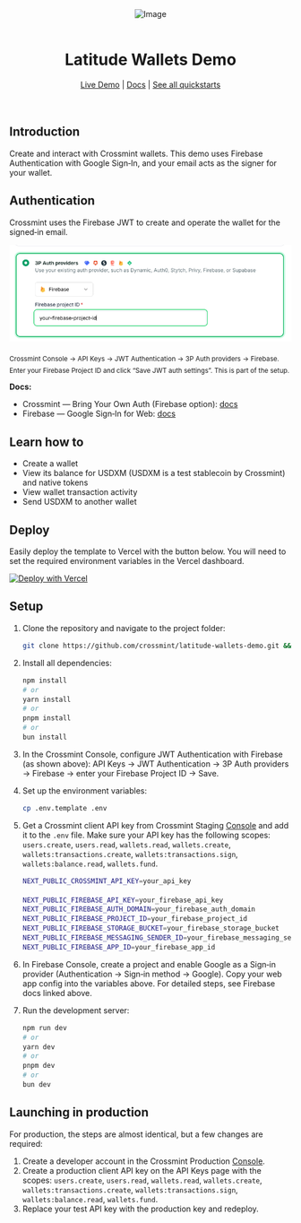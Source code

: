 

<div align="center">
<img width="200" alt="Image" src="https://github.com/user-attachments/assets/8b617791-cd37-4a5a-8695-a7c9018b7c70" />
<br>
<br>
<h1>Latitude Wallets Demo</h1>

<div align="center">
<a href="https://latitude-wallets-demo.vercel.app/">Live Demo</a> | <a href="https://docs.crossmint.com/introduction/platform/wallets">Docs</a> | <a href="https://www.crossmint.com/quickstarts">See all quickstarts</a>
</div>

<br>
<br>
</div>

## Introduction

Create and interact with Crossmint wallets. This demo uses Firebase Authentication with Google Sign‑In, and your email acts as the signer for your wallet.

## Authentication

Crossmint uses the Firebase JWT to create and operate the wallet for the signed‑in email.

![Crossmint Console - JWT auth with Firebase](./assets/crossmint-firebase.png)

<sub>Crossmint Console → API Keys → JWT Authentication → 3P Auth providers → Firebase. Enter your Firebase Project ID and click “Save JWT auth settings”. This is part of the setup.</sub>

**Docs:**

- Crossmint — Bring Your Own Auth (Firebase option): [docs](https://docs.crossmint.com/wallets/guides/bring-your-own-auth#bring-your-own-auth)
- Firebase — Google Sign‑In for Web: [docs](https://firebase.google.com/docs/auth/web/google-signin)

## Learn how to

- Create a wallet
- View its balance for USDXM (USDXM is a test stablecoin by Crossmint) and native tokens
- View wallet transaction activity
- Send USDXM to another wallet

## Deploy

Easily deploy the template to Vercel with the button below. You will need to set the required environment variables in the Vercel dashboard.

[![Deploy with Vercel](https://vercel.com/button)](https://vercel.com/new/clone?repository-url=https%3A%2F%2Fgithub.com%2FCrossmint%2Flatitude-wallets-demo&env=NEXT_PUBLIC_CROSSMINT_API_KEY)

## Setup

 1. Clone the repository and navigate to the project folder:

    ```bash
    git clone https://github.com/crossmint/latitude-wallets-demo.git && cd latitude-wallets-demo
    ```

 2. Install all dependencies:

    ```bash
    npm install
    # or
    yarn install
    # or
    pnpm install
    # or
    bun install
    ```

 3. In the Crossmint Console, configure JWT Authentication with Firebase (as shown above): API Keys → JWT Authentication → 3P Auth providers → Firebase → enter your Firebase Project ID → Save.

 4. Set up the environment variables:

    ```bash
    cp .env.template .env
    ```

 5. Get a Crossmint client API key from Crossmint Staging [Console](https://docs.crossmint.com/introduction/platform/api-keys/client-side) and add it to the `.env` file. Make sure your API key has the following scopes: `users.create`, `users.read`, `wallets.read`, `wallets.create`, `wallets:transactions.create`, `wallets:transactions.sign`, `wallets:balance.read`, `wallets.fund`.

    ```bash
    NEXT_PUBLIC_CROSSMINT_API_KEY=your_api_key

    NEXT_PUBLIC_FIREBASE_API_KEY=your_firebase_api_key
    NEXT_PUBLIC_FIREBASE_AUTH_DOMAIN=your_firebase_auth_domain
    NEXT_PUBLIC_FIREBASE_PROJECT_ID=your_firebase_project_id
    NEXT_PUBLIC_FIREBASE_STORAGE_BUCKET=your_firebase_storage_bucket
    NEXT_PUBLIC_FIREBASE_MESSAGING_SENDER_ID=your_firebase_messaging_sender_id
    NEXT_PUBLIC_FIREBASE_APP_ID=your_firebase_app_id
    ```

 6. In Firebase Console, create a project and enable Google as a Sign‑in provider (Authentication → Sign‑in method → Google). Copy your web app config into the variables above. For detailed steps, see Firebase docs linked above.

 7. Run the development server:

    ```bash
    npm run dev
    # or
    yarn dev
    # or
    pnpm dev
    # or
    bun dev
    ```

## Launching in production

For production, the steps are almost identical, but a few changes are required:

 1. Create a developer account in the Crossmint Production [Console](https://www.crossmint.com/console/projects/apiKeys).
 2. Create a production client API key on the API Keys page with the scopes:
   `users.create`, `users.read`, `wallets.read`, `wallets.create`, `wallets:transactions.create`, `wallets:transactions.sign`, `wallets:balance.read`, `wallets.fund`.
 3. Replace your test API key with the production key and redeploy.
